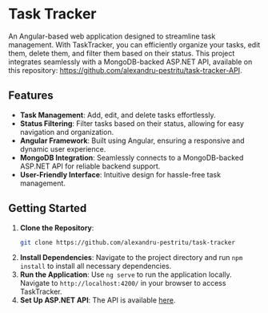 # Task Tracker 
An Angular-based web application designed to streamline task management. With TaskTracker, you can efficiently organize your tasks, edit them, delete them, and filter them based on their status. This project integrates seamlessly with a MongoDB-backed ASP.NET API, available on this repository: https://github.com/alexandru-pestritu/task-tracker-API.

## Features
- **Task Management**: Add, edit, and delete tasks effortlessly.
- **Status Filtering**: Filter tasks based on their status, allowing for easy navigation and organization.
- **Angular Framework**: Built using Angular, ensuring a responsive and dynamic user experience.
- **MongoDB Integration**: Seamlessly connects to a MongoDB-backed ASP.NET API for reliable backend support.
- **User-Friendly Interface**: Intuitive design for hassle-free task management.

## Getting Started
1. **Clone the Repository**:
   ```bash
   git clone https://github.com/alexandru-pestritu/task-tracker
   ```
2. **Install Dependencies**:
Navigate to the project directory and run ```npm install``` to install all necessary dependencies.
3. **Run the Application**: Use ```ng serve``` to run the application locally. Navigate to ```http://localhost:4200/``` in your browser to access TaskTracker.
4. **Set Up ASP.NET API**: The API is available [here](https://github.com/alexandru-pestritu/task-tracker-API).

